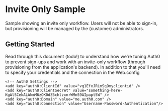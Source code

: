# Invite Only Sample

Sample showing an invite only workflow. Users will not be able to sign-in, but provisioning will be managed by the (customer) administrators.

## Getting Started

Read through this document (todo!) to understand how we're tuning Auth0 to prevent sign-ups and work with an invite-only workflow (through provisioning from the application's backend). In addition to that you'll need to specify your credentials and the connection in the Web.config


    <!-- Auth0 Settings -->
    <add key="auth0:ClientId" value="vg1EfxJRLmSqOmyclientid" />
    <add key="auth0:ClientSecret" value="something-here-KgAlSCekALAkmM6zOK0dZ6chlzxnrWMnS9AIpapt5W" />
    <add key="auth0:Domain" value="me.auth0.com" />
    <add key="auth0:Connection" value="Username-Password-Authentication"/>
